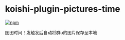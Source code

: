 # koishi-plugin-pictures-time

[![npm](https://img.shields.io/npm/v/koishi-plugin-pictures-time?style=flat-square)](https://www.npmjs.com/package/koishi-plugin-pictures-time)

图图时间！发触发后自动将群u的图片保存至本地
